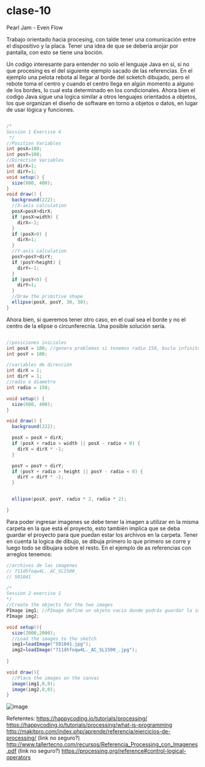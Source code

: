 # clase-10

Pearl Jam - Even Flow

Trabajo orientado hacia procesing, con talde tener una comunicación entre el dispositivo y la placa. Tener una idea de que se deberia arojar por pantalla, con esto se tiene una boción.

Un codigo interesante para entender no solo el lenguaje Java en si, si no que procesing es el del siguiente ejemplo sacado de las referencias. En el ejemplo una pelota rebota al llegar al borde del scketch dibujado, pero el rebote toma el centro y cuando el centro llega en algún momento a alguno de los bordes, lo cual esta determinado en los condicionales. Ahora bien el codigo Java sigue una logica similar a otros lenguajes orientados a objetos, los que organizan el diseño de software en torno a objetos o datos, en lugar de usar lógica y funciones.

```java

/*
Session 1 Exercise 4
 */
//Position Variables
int posX=100;
int posY=100;
//Direction Variables
int dirX=1;
int dirY=1;
void setup() {
  size(600, 400);
}
void draw() {
  background(222);
  //X-axis calculation
  posX=posX+dirX;
  if (posX>width) {
    dirX=-1;
  }
  if (posX<0) {
    dirX=1;
  }
  //Y-axis calculation
  posY=posY+dirY;
  if (posY>height) {
    dirY=-1;
  }
  if (posY<0) {
    dirY=1;
  }
  //Draw the primitive shape
  ellipse(posX, posY, 30, 30);
}

```

Ahora bien, si queremos tener otro caso, en el cual sea el borde y no el centro de la elipse o circunferecnia. Una posible solución sería.

```java

//posiciones iniciales
int posX = 100; //genera problemas si tenemos radio 150, bucle infinito
int posY = 100;

//variables de dirección
int dirX = 1;
int dirY = 1;
//radio o diametro
int radio = 150;

void setup() {
  size(600, 400);
}

void draw() {
  background(222);

  posX = posX + dirX;
  if (posX + radio > width || posX - radio < 0) {
    dirX = dirX * -1;
  }

  posY = posY + dirY;
  if (posY + radio > height || posY - radio < 0) {
    dirY = dirY * -1;
  }


  ellipse(posX, posY, radio * 2, radio * 2);

}


```
Para poder ingresar imagenes se debe tener la imagen a utilizar en la misma carpeta en la que está el proyecto, esto también implica que se deba guardar el proyecto para que puedan estar los archivos en la carpeta. Tener en cuenta la logica de dibujo, se dibuja primero lo que primero se corre y luego todo se dibujara sobre el resto. En el ejemplo de as referencias con arreglos tenemos:

```java
//archivos de las imagenes
// 711dhfoqw4L._AC_SL1500_
// 591041

/*
Session 2 exercise 1
*/
//Create the objects for the two images
PImage img1; //PImage define un objeto vacio donde podrás guardar la imagen a utilizar
PImage img2; 

void setup(){
  size(2000,2000);
  //Load the images to the sketch
  img1=loadImage("591041.jpg");
  img2=loadImage("711dhfoqw4L._AC_SL1500_.jpg");
  
}

void draw(){
  //Place the images on the canvas
  image(img1,0,0);
  image(img2,0,0);
}
```
![image](https://github.com/SrYuyo/dis145/assets/103392227/20aa61f5-9598-4b94-a4d4-b14359ae7bef)



Refetentes:
<https://happycoding.io/tutorials/processing/>
<https://happycoding.io/tutorials/processing/what-is-programming>
<http://makitpro.com/index.php/aprende/referencia/ejercicios-de-processing/> (link no seguro?)
<http://www.tallertecno.com/recursos/Referencia_Processing_con_Imagenes.pdf> (link no seguro?)
<https://processing.org/reference#control-logical-operators>
